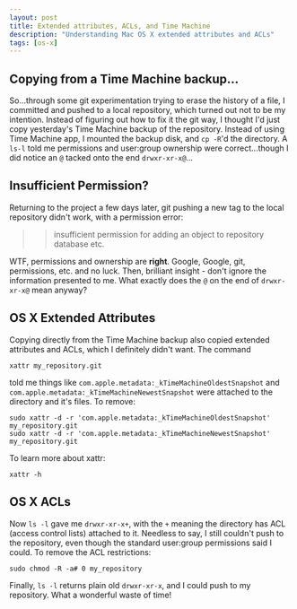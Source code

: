 ```yaml
---
layout: post
title: Extended attributes, ACLs, and Time Machine
description: "Understanding Mac OS X extended attributes and ACLs"
tags: [os-x]
---
```


Copying from a Time Machine backup...
-------------------------------------

So...through some git experimentation trying to erase the history of a file, I
committed and pushed to a local repository, which turned out not to be my
intention. Instead of figuring out how to fix it the git way, I thought I'd
just copy yesterday's Time Machine backup of the repository. Instead of using 
Time Machine app, I mounted the backup disk, and `cp -R`'d the directory. A
`ls-l` told me permissions and user:group ownership were correct...though I did
notice an `@` tacked onto the end `drwxr-xr-x@`...

Insufficient Permission?
------------------------

Returning to the project a few days later, git pushing a new tag to the local
repository didn't work, with a permission error:

>> insufficient permission for adding an object to repository database etc.

WTF, permissions and ownership are **right**. Google, Google, git, permissions,
etc. and no luck. Then, brilliant insight - don't ignore the information
presented to me. What exactly does the `@` on the end of `drwxr-xr-x@` mean
anyway? 

OS X Extended Attributes
------------------------

Copying directly from the Time Machine backup also copied extended attributes
and ACLs, which I definitely didn't want. The command

    xattr my_repository.git

told me things like `com.apple.metadata:_kTimeMachineOldestSnapshot` and 
`com.apple.metadata:_kTimeMachineNewestSnapshot` were attached to the directory 
and it's files. To remove:

    sudo xattr -d -r 'com.apple.metadata:_kTimeMachineOldestSnapshot' my_repository.git
    sudo xattr -d -r 'com.apple.metadata:_kTimeMachineNewestSnapshot' my_repository.git

To learn more about xattr:
    
    xattr -h

OS X ACLs
---------

Now `ls -l` gave me `drwxr-xr-x+`, with the `+` meaning the directory has ACL
(access control lists) attached to it. Needless to say, I still couldn't push
to the repository, even though the standard user:group permissions said I
could. To remove the ACL restrictions:

    sudo chmod -R -a# 0 my_repository

Finally, `ls -l` returns plain old `drwxr-xr-x`, and I could push to my
repository. What a wonderful waste of time!
    
